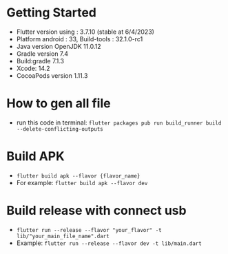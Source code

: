 # Getting Started

- Flutter version using : 3.7.10 (stable at 6/4/2023)
- Platform android : 33, Build-tools : 32.1.0-rc1
- Java version OpenJDK 11.0.12
- Gradle version 7.4
- Build:gradle 7.1.3
- Xcode: 14.2
- CocoaPods version 1.11.3

# How to gen all file
- run this code in terminal: `flutter packages pub run build_runner build --delete-conflicting-outputs`

# Build APK

- `flutter build apk --flavor {flavor_name}`
- For example: `flutter build apk --flavor dev`

# Build release with connect usb

- `flutter run --release --flavor "your_flavor" -t lib/"your_main_file_name".dart`
- Example: `flutter run --release --flavor dev -t lib/main.dart`

